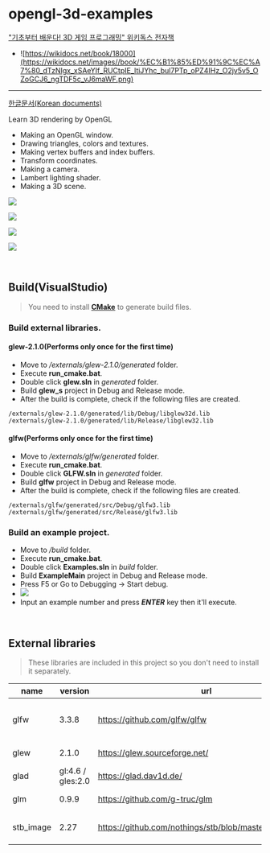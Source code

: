 # opengl-3d-examples

["기초부터 배운다! 3D 게임 프로그래밍" 위키독스 전자책](https://wikidocs.net/book/18000)

- ![https://wikidocs.net/book/18000](https://wikidocs.net/images//book/%EC%B1%85%ED%91%9C%EC%A7%80_dTzNIgx_xSAeYIf_RUCtpIE_ltiJYhc_bul7PTp_oPZ4IHz_O2jv5v5_OZoGCJ6_ngTDF5c_vJ6maWF.png)

---



[한글문서(Korean documents)](https://github.com/sunduk/opengl-3d-examples/blob/main/README-ko.md)

Learn 3D rendering by OpenGL

- Making an OpenGL window.
- Drawing triangles, colors and textures.
- Making vertex buffers and index buffers.
- Transform coordinates.
- Making a camera.
- Lambert lighting shader.
- Making a 3D scene.

![](https://github.com/sunduk/opengl-3d-examples/blob/main/doc/triangle.png)

![](https://github.com/sunduk/opengl-3d-examples/blob/main/doc/box.png)

![](https://github.com/sunduk/opengl-3d-examples/blob/main/doc/pyramid.png)

![](https://github.com/sunduk/opengl-3d-examples/blob/main/doc/objloading.png)

<br/>

## Build(VisualStudio)

> You need to install **[CMake](https://cmake.org/)** to generate build files.

### Build external libraries.

#### glew-2.1.0(Performs only once for the first time)

- Move to */externals/glew-2.1.0/generated* folder.
- Execute **run_cmake.bat**.
- Double click **glew.sln** in *generated* folder.
- Build **glew_s** project in Debug and Release mode.
- After the build is complete, check if the following files are created.
```
/externals/glew-2.1.0/generated/lib/Debug/libglew32d.lib
/externals/glew-2.1.0/generated/lib/Release/libglew32.lib
```

#### glfw(Performs only once for the first time)

- Move to */externals/glfw/generated* folder.
- Execute **run_cmake.bat**.
- Double click **GLFW.sln** in *generated* folder.
- Build **glfw** project in Debug and Release mode.
- After the build is complete, check if the following files are created.
```
/externals/glfw/generated/src/Debug/glfw3.lib
/externals/glfw/generated/src/Release/glfw3.lib
```

### Build an example project.

- Move to */build* folder.
- Execute **run_cmake.bat**.
- Double click **Examples.sln** in *build* folder.
- Build **ExampleMain** project in Debug and Release mode.
- Press F5 or Go to Debugging -> Start debug.
- ![](https://github.com/sunduk/opengl-3d-examples/blob/main/doc/menu.png)
- Input an example number and press **_ENTER_** key then it'll execute.


<br/>

## External libraries

> These libraries are included in this project so you don't need to install it separately.

| name       | version            | url                                                     | purpose                 |
|------------|--------------------|---------------------------------------------------------|-------------------------|
| glfw       | 3.3.8              | https://github.com/glfw/glfw                            | Making a window. Event handling. |
| glew       | 2.1.0              | https://glew.sourceforge.net/                           | OpenGL extensions.         |
| glad       | gl:4.6 / gles:2.0  | https://glad.dav1d.de/                                  | OpenGL drivers.     |
| glm        | 0.9.9              | https://github.com/g-truc/glm                           | Math library.          |
| stb_image  | 2.27               | https://github.com/nothings/stb/blob/master/stb_image.h | Loading image files.         |

<br/>
